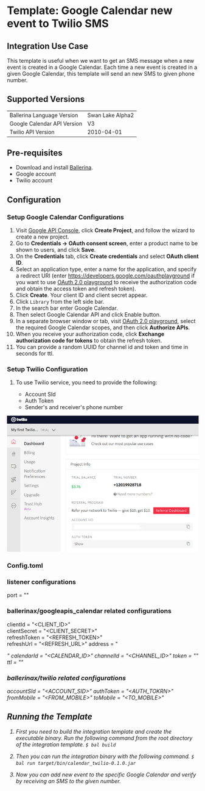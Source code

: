 # Template: Google Calendar new event to Twilio SMS
## Integration Use Case
This template is useful when we want to get an SMS message when a new event is created in a Google Calendar. 
Each time a new event is created in a given Google Calendar, this template will send an new SMS to
given phone number. 


## Supported Versions

<table>
  <tr>
   <td>Ballerina Language Version
   </td>
   <td>Swan Lake Alpha2
   </td>
  </tr>
  <tr>
   <td>Google Calendar API Version
   </td>
   <td>V3
   </td>
  </tr>
  <tr>
   <td>Twilio API Version
   </td>
   <td>2010-04-01
   </td>
  </tr>
</table>

## Pre-requisites
* Download and install [Ballerina](https://ballerinalang.org/downloads/).
* Google account
* Twilio account

## Configuration
### Setup Google Calendar Configurations

1. Visit [Google API Console](https://console.developers.google.com), click **Create Project**, and follow the wizard to create a new project.
2. Go to **Credentials -> OAuth consent screen**, enter a product name to be shown to users, and click **Save**.
3. On the **Credentials** tab, click **Create credentials** and select **OAuth client ID**. 
4. Select an application type, enter a name for the application, and specify a redirect URI (enter https://developers.google.com/oauthplayground if you want to use 
[OAuth 2.0 playground](https://developers.google.com/oauthplayground) to receive the authorization code and obtain the 
access token and refresh token). 
5. Click **Create**. Your client ID and client secret appear. 
6. Click `Library` from the left side bar.
7. In the search bar enter Google Calendar.
8. Then select Google Calendar API and click Enable button.
9. In a separate browser window or tab, visit [OAuth 2.0 playground](https://developers.google.com/oauthplayground), select the required Google Calendar scopes, and then click **Authorize APIs**.
10. When you receive your authorization code, click **Exchange authorization code for tokens** to obtain the refresh token.
11. You can provide a random UUID for channel id and token and time in seconds for ttl.

### Setup Twilio Configuration

1.  To use Twilio service, you need to provide the following:

       - Account SId
       - Auth Token
       - Sender's and receiver's phone number

![image](docs/dashboardTokens.png)

### Config.toml 

### listener configurations
port = "<PORT>"

### ballerinax/googleapis_calendar related configurations 

clientId = "<CLIENT_ID>"  
clientSecret = "<CLIENT_SECRET>"  
refreshToken = "<REFRESH_TOKEN>"  
refreshUrl = "<REFRESH_URL>"
address = "<ADDRESS>"
calendarId = "<CALENDAR_ID>"
channelId = "<CHANNEL_ID>"
token = "<TOKEN>"
ttl = "<TTL>"

### ballerinax/twilio related configurations  

accountSId = "<ACCOUNT_SID>"
authToken = "<AUTH_TOKRN>"
fromMobile = "<FROM_MOBILE>"
toMobile = "<TO_MOBILE>"


## Running the Template

1. First you need to build the integration template and create the executable binary. Run the following command from the 
root directory of the integration template. 
`$ bal build`

2. Then you can run the integration binary with the following command. 
`$  bal run target/bin/calendar_twilio-0.1.0.jar`

3. Now you can add new event to the specific Google Calendar and verify by receiving an SMS to the given number.
